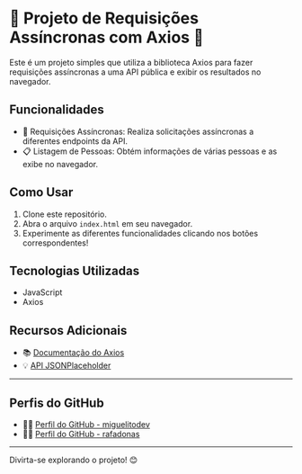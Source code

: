# 🌟 Projeto de Requisições Assíncronas com Axios 🌟

Este é um projeto simples que utiliza a biblioteca Axios para fazer requisições assíncronas a uma API pública e exibir os resultados no navegador.

## Funcionalidades

- 🚀 Requisições Assíncronas: Realiza solicitações assíncronas a diferentes endpoints da API.
- 📋 Listagem de Pessoas: Obtém informações de várias pessoas e as exibe no navegador.

## Como Usar

1. Clone este repositório.
2. Abra o arquivo `index.html` em seu navegador.
3. Experimente as diferentes funcionalidades clicando nos botões correspondentes!

## Tecnologias Utilizadas

- JavaScript
- Axios

## Recursos Adicionais

- 📚 [Documentação do Axios](https://github.com/axios/axios)
- 💡 [API JSONPlaceholder](https://jsonplaceholder.typicode.com/)

---

## Perfis do GitHub

- 👨‍💻 [Perfil do GitHub - miguelitodev](https://github.com/miguelitodev)
- 👩‍💻 [Perfil do GitHub - rafadonas](https://github.com/rafadonas)

---

Divirta-se explorando o projeto! 😊
